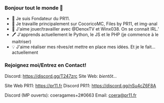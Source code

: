 ### Bonjour tout le monde 👋

- 💼 Je suis Fondateur du PR11.
- 🌱 Je travaille principalement sur CocoricoMC, Files by PR11, et img-anal
- 🤝 J'aime jouer/travailler avec @DenoxTV et Winx038. On se connait IRL.'
- 🖊 J'apprends actuellement le Python, le JS et le PHP (je commence à le maitriser)
- 💡 J'aime réaliser mes rêves/et mettre en place mes idées. Et je le fait... actuellement

<h3>Rejoignez moi/Entrez en Contact!</h3>

Discord: https://discord.gg/T247zrc
Site Web: <i>bientôt...</i>

Site Web PR11: https://pr11.fr
Discord PR11: https://discord.gg/nSu4cZ6F8A

Discord (MP ouverts): coeragames+2#0663
Email: coera@pr11.fr
